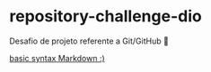 # repository-challenge-dio
Desafio de projeto referente a Git/GitHub 🤠

[basic syntax Markdown :)](https://www.markdownguide.org/basic-syntax/) 
